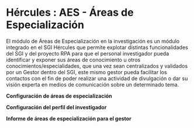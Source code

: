 # Hércules : AES \- Áreas de Especialización



El módulo de Áreas de Especialización en la investigación es un módulo integrado en el SGI Hércules que permite explotar distintas funcionalidades del SGI y del proyecto RPA para que el personal investigador pueda identificar y exponer sus áreas de conocimiento u otros conocimientos/especialidades, que una vez sean centralizados y validados por un Gestor dentro del SGI, este mismo gestor pueda facilitar los contactos con el fin de poder realizar una actividad de divulgación o dar su visión experta en medios de comunicación sobre un determinado tema.

  


**Configuración de áreas de especialización**

  


  


**Configuración del perfil del investigador**

  


  


**Informe de áreas de especialización para el gestor**

  


  


  


  


  


  





